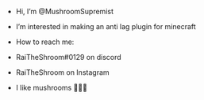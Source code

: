 - Hi, I’m @MushroomSupremist
- I’m interested in making an anti lag plugin for minecraft
- How to reach me:
- RaiTheShroom#0129 on discord
- RaiTheShroom on Instagram

- I like mushrooms 🍄🍄🍄
